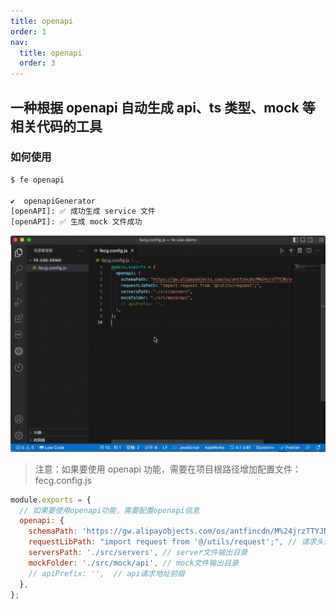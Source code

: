 ```yaml
---
title: openapi
order: 1
nav:
  title: openapi
  order: 3
---
```


## 一种根据 openapi 自动生成 api、ts 类型、mock 等相关代码的工具

### 如何使用

```bash
$ fe openapi

✔  openapiGenerator
[openAPI]: ✅ 成功生成 service 文件
[openAPI]: ✅ 生成 mock 文件成功
```

![](https://raw.githubusercontent.com/rumengkai/fecg/main/public/use_demo_openapi.gif)

> 注意：如果要使用 openapi 功能，需要在项目根路径增加配置文件：fecg.config.js

```js
module.exports = {
  // 如果要使用openapi功能，需要配置openapi信息
  openapi: {
    schemaPath: 'https://gw.alipayobjects.com/os/antfincdn/M%24jrzTTYJN/oneapi.json', // schema 地址
    requestLibPath: "import request from '@/utils/request';", // 请求头设置
    serversPath: './src/servers', // server文件输出目录
    mockFolder: './src/mock/api', // mock文件输出目录
    // apiPrefix: '',  // api请求地址前缀
  },
};
```

